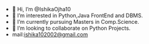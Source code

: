 - 👋 Hi, I’m @IshikaOjha10
- 👀 I’m interested in Python,Java FrontEnd and DBMS.
- 🌱 I’m currently pursuing Masters in Comp.Science.
- 💞️ I’m looking to collaborate on Python Projects.
- mail:ishika102002@gmail.com
  


<!---
IshikaOjha10/IshikaOjha10 is a ✨ special ✨ repository because its `README.md` (this file) appears on your GitHub profile.
You can click the Preview link to take a look at your changes.
--->

